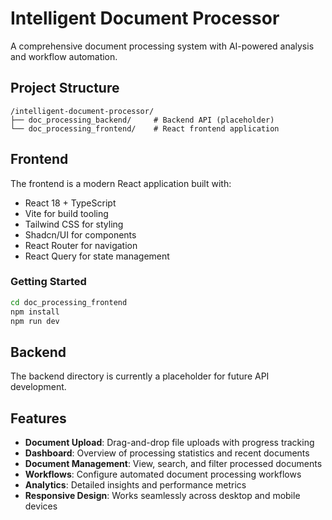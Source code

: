 # Intelligent Document Processor

A comprehensive document processing system with AI-powered analysis and workflow automation.

## Project Structure

```
/intelligent-document-processor/
├── doc_processing_backend/     # Backend API (placeholder)
└── doc_processing_frontend/    # React frontend application
```

## Frontend

The frontend is a modern React application built with:
- React 18 + TypeScript
- Vite for build tooling
- Tailwind CSS for styling
- Shadcn/UI for components
- React Router for navigation
- React Query for state management

### Getting Started

```bash
cd doc_processing_frontend
npm install
npm run dev
```

## Backend

The backend directory is currently a placeholder for future API development.

## Features

- **Document Upload**: Drag-and-drop file uploads with progress tracking
- **Dashboard**: Overview of processing statistics and recent documents
- **Document Management**: View, search, and filter processed documents
- **Workflows**: Configure automated document processing workflows
- **Analytics**: Detailed insights and performance metrics
- **Responsive Design**: Works seamlessly across desktop and mobile devices
